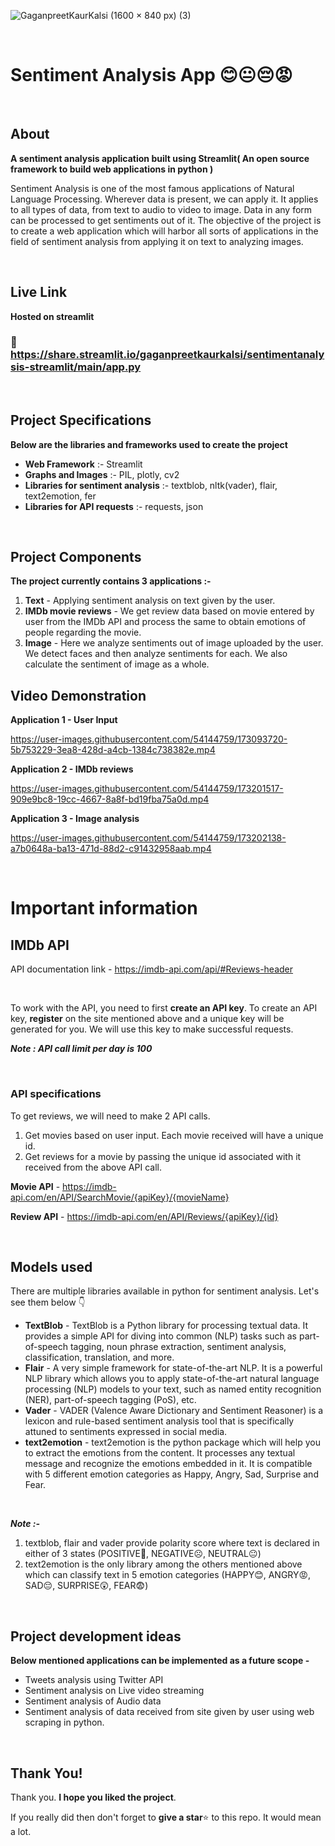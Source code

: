 ![GaganpreetKaurKalsi (1600 × 840 px) (3)](https://user-images.githubusercontent.com/54144759/173081855-4057d6b4-2e57-475b-961e-5cdb91604bda.png)

<br>

# Sentiment Analysis App 😊😐😔😡

<br>

## About
**A sentiment analysis application built using Streamlit( An open source framework to build web applications in python )**

Sentiment Analysis is one of the most famous applications of Natural Language Processing. Wherever data is present, we can apply it. It applies to all types of data, from text to audio to video to image. Data in any form can be processed to get sentiments out of it. The objective of the project is to create a web application which will harbor all sorts of applications in the field of sentiment analysis from applying it on text to analyzing images.

<br>

## Live Link
**Hosted on streamlit**

### 🔗 https://share.streamlit.io/gaganpreetkaurkalsi/sentimentanalysis-streamlit/main/app.py
<br>

## Project Specifications

**Below are the libraries and frameworks used to create the project**
- **Web Framework** :- Streamlit
- **Graphs and Images** :- PIL, plotly, cv2
- **Libraries for sentiment analysis** :- textblob, nltk(vader), flair, text2emotion, fer
- **Libraries for API requests** :- requests, json

<br>

## Project Components

**The project currently contains 3 applications :-**
1. **Text** - Applying sentiment analysis on text given by the user.
2. **IMDb movie reviews** - We get review data based on movie entered by user from the IMDb API and process the same to obtain emotions of people regarding the movie.
3. **Image** - Here we analyze sentiments out of image uploaded by the user. We detect faces and then analyze sentiments for each.  We also calculate the sentiment of image as a whole.


## Video Demonstration

**Application 1 - User Input**          

https://user-images.githubusercontent.com/54144759/173093720-5b753229-3ea8-428d-a4cb-1384c738382e.mp4

**Application 2 - IMDb reviews**   

https://user-images.githubusercontent.com/54144759/173201517-909e9bc8-19cc-4667-8a8f-bd19fba75a0d.mp4

**Application 3 - Image analysis** 

https://user-images.githubusercontent.com/54144759/173202138-a7b0648a-ba13-471d-88d2-c91432958aab.mp4


<br>

# Important information

## **IMDb API**

API documentation link - https://imdb-api.com/api/#Reviews-header

<br>

To work with the API, you need to first **create an API key**.
To create an API key, **register** on the site mentioned above and a unique key will be generated for you. We will use this key to make successful requests.


***Note : API call limit per day is 100***

<br>

### **API specifications**
To get reviews, we will need to make 2 API calls. 
1. Get movies based on user input. Each movie received will have a unique id.
2. Get reviews for a movie by passing the unique id associated with it received from the above API call.


**Movie API** - https://imdb-api.com/en/API/SearchMovie/{apiKey}/{movieName}    
    
**Review API** - https://imdb-api.com/en/API/Reviews/{apiKey}/{id}

<br>

## Models used
There are multiple libraries available in python for sentiment analysis. Let's see them below 👇

- **TextBlob** - TextBlob is a Python library for processing textual data. It provides a simple API for diving into common (NLP) tasks such as part-of-speech tagging, noun phrase extraction, sentiment analysis, classification, translation, and more.
- **Flair** - A very simple framework for state-of-the-art NLP. It is a powerful NLP library which allows you to apply state-of-the-art natural language processing (NLP) models to your text, such as named entity recognition (NER), part-of-speech tagging (PoS), etc.
- **Vader** - VADER (Valence Aware Dictionary and Sentiment Reasoner) is a lexicon and rule-based sentiment analysis tool that is specifically attuned to sentiments expressed in social media. 
- **text2emotion** - text2emotion is the python package which will help you to extract the emotions from the content. It processes any textual message and recognize the emotions embedded in it. It is compatible with 5 different emotion categories as Happy, Angry, Sad, Surprise and Fear.

<br>

*__Note :-__* 
1. textblob, flair and vader provide polarity score where text is declared in either of 3 states (POSITIVE🙂, NEGATIVE☹️, NEUTRAL😐)
2. text2emotion is the only library among the others mentioned above which can classify text in 5 emotion categories (HAPPY😊, ANGRY😡, SAD😔, SURPRISE😲, FEAR😨)

<br>

## Project development ideas

**Below mentioned applications can be implemented as a future scope -**
- Tweets analysis using Twitter API
- Sentiment analysis on Live video streaming
- Sentiment analysis of Audio data
- Sentiment analysis of data received from site given by user using web scraping in python.

<br>

## Thank You!
Thank you. **I hope you liked the project**. 

If you really did then don't forget to **give a star**⭐ to this repo. It would mean a lot.
